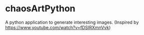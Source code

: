 # chaosArtPython
A python application to generate interesting images. (Inspired by https://www.youtube.com/watch?v=fDSIRXmnVvk)
